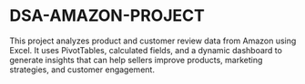 # DSA-AMAZON-PROJECT
This project analyzes product and customer review data from Amazon using Excel. It uses PivotTables, calculated fields, and a dynamic dashboard to generate insights that can help sellers improve products, marketing strategies, and customer engagement.
